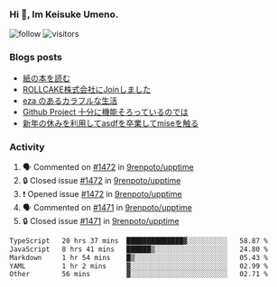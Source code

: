 ### Hi 👋, Im Keisuke Umeno.

<!--
**9renpoto/9renpoto** is a ✨ _special_ ✨ repository because its `README.md` (this file) appears on your GitHub profile.

Here are some ideas to get you started:

- 🔭 I’m currently working on ...
- 🌱 I’m currently learning ...
- 👯 I’m looking to collaborate on ...
- 🤔 I’m looking for help with ...
- 💬 Ask me about ...
- 📫 How to reach me: ...
- 😄 Pronouns: ...
- ⚡ Fun fact: ...
-->

![follow](https://img.shields.io/github/followers/9renpoto?label=Follow&style=social)
![visitors](https://komarev.com/ghpvc/?username=9renpoto&label=Profile%20views&color=0e75b6&style=flat)

### Blogs posts

<!-- BLOG-POST-LIST:START -->
- [紙の本を読む](https://9renpoto.win/entry/2024/02/25/reading-papar-book)
- [ROLLCAKE株式会社にJoinしました](https://9renpoto.win/entry/2024/02/11/join)
- [eza のあるカラフルな生活](https://9renpoto.win/entry/2024/02/01/eza)
- [Github Project 十分に機能そろっているのでは](https://9renpoto.win/entry/2024/01/14/gh-projects)
- [新年の休みを利用してasdfを卒業してmiseを触る](https://9renpoto.win/entry/2024/01/07/mise)
<!-- BLOG-POST-LIST:END -->

### Activity

<!--START_SECTION:activity-->
1. 🗣 Commented on [#1472](https://github.com/9renpoto/upptime/issues/1472#issuecomment-1975002645) in [9renpoto/upptime](https://github.com/9renpoto/upptime)
2. 🔒 Closed issue [#1472](https://github.com/9renpoto/upptime/issues/1472) in [9renpoto/upptime](https://github.com/9renpoto/upptime)
3. ❗ Opened issue [#1472](https://github.com/9renpoto/upptime/issues/1472) in [9renpoto/upptime](https://github.com/9renpoto/upptime)
4. 🗣 Commented on [#1471](https://github.com/9renpoto/upptime/issues/1471#issuecomment-1974940528) in [9renpoto/upptime](https://github.com/9renpoto/upptime)
5. 🔒 Closed issue [#1471](https://github.com/9renpoto/upptime/issues/1471) in [9renpoto/upptime](https://github.com/9renpoto/upptime)
<!--END_SECTION:activity-->

<!--START_SECTION:waka-->

```txt
TypeScript   20 hrs 37 mins  ██████████████▓░░░░░░░░░░   58.87 %
JavaScript   8 hrs 41 mins   ██████▒░░░░░░░░░░░░░░░░░░   24.80 %
Markdown     1 hr 54 mins    █▒░░░░░░░░░░░░░░░░░░░░░░░   05.43 %
YAML         1 hr 2 mins     ▓░░░░░░░░░░░░░░░░░░░░░░░░   02.99 %
Other        56 mins         ▓░░░░░░░░░░░░░░░░░░░░░░░░   02.71 %
```

<!--END_SECTION:waka-->
